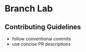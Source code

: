 # Branch Lab
## Contributing Guidelines
- follow conventional commits
- use concise PR descriptions
